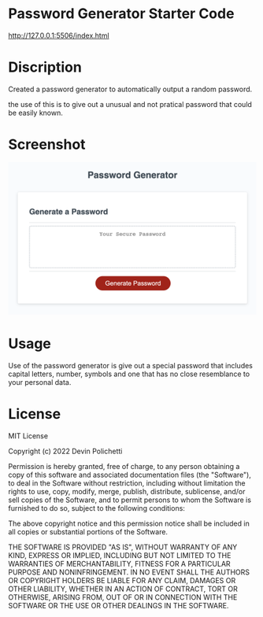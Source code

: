 # Password Generator Starter Code

http://127.0.0.1:5506/index.html

# Discription

Created a password generator to automatically output a random password.

the use of this is to give out a unusual and not pratical password that could be easily known.

# Screenshot

![alt text](./img/Screen%20Shot%202022-10-28%20at%2010.45.02%20AM.png "homepage")

# Usage

Use of the password generator is give out a special password that includes capital letters, number, symbols and one that has no close resemblance to your personal data.

# License

MIT License

Copyright (c) 2022 Devin Polichetti

Permission is hereby granted, free of charge, to any person obtaining a copy of this software and associated documentation files (the "Software"), to deal in the Software without restriction, including without limitation the rights to use, copy, modify, merge, publish, distribute, sublicense, and/or sell copies of the Software, and to permit persons to whom the Software is furnished to do so, subject to the following conditions:

The above copyright notice and this permission notice shall be included in all copies or substantial portions of the Software.

THE SOFTWARE IS PROVIDED "AS IS", WITHOUT WARRANTY OF ANY KIND, EXPRESS OR IMPLIED, INCLUDING BUT NOT LIMITED TO THE WARRANTIES OF MERCHANTABILITY, FITNESS FOR A PARTICULAR PURPOSE AND NONINFRINGEMENT. IN NO EVENT SHALL THE AUTHORS OR COPYRIGHT HOLDERS BE LIABLE FOR ANY CLAIM, DAMAGES OR OTHER LIABILITY, WHETHER IN AN ACTION OF CONTRACT, TORT OR OTHERWISE, ARISING FROM, OUT OF OR IN CONNECTION WITH THE SOFTWARE OR THE USE OR OTHER DEALINGS IN THE SOFTWARE.
